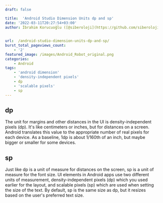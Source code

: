 ```yaml
---
draft: false

title:  'Android Studio Dimension Units dp and sp'
date: '2022-03-11T20:27:54+03:00'
author: İbrahim Korucuoğlu ([@siberoloji](https://github.com/siberoloji))
 
 
url:  /android-studio-dimension-units-dp-and-sp/
burst_total_pageviews_count:
    - '2'
featured_image: /images/Android_Robot_original.png
categories:
    - Android
tags:
    - 'android dimension'
    - 'density-independent pixels'
    - dp
    - 'scalable pixels'
    - sp
---
```



## dp



The unit for margins and other distances in the UI is density-independent pixels (dp). It's like centimeters or inches, but for distances on a screen. Android translates this value to the appropriate number of real pixels for each device. As a baseline, 1dp is about 1/160th of an inch, but maybe bigger or smaller for some devices.



## sp



Just like dp is a unit of measure for distances on the screen, sp is a unit of measure for the font size. UI elements in Android apps use two different units of measurement, density-independent pixels (dp) which you used earlier for the layout, and scalable pixels (sp) which are used when setting the size of the text. By default, sp is the same size as dp, but it resizes based on the user's preferred text size.

